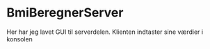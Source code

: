 # BmiBeregnerServer
Her har jeg lavet GUI til serverdelen. Klienten indtaster sine værdier i konsolen
